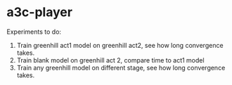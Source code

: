 # a3c-player

Experiments to do:
1. Train greenhill act1 model on greenhill act2, see how long convergence takes. 
2. Train blank model on greenhill act 2, compare time to act1 model
3. Train any greenhill model on different stage, see how long convergence takes.
